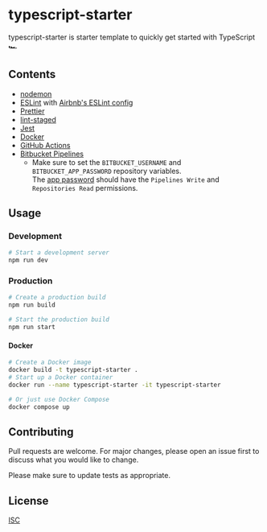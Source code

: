 # typescript-starter

typescript-starter is starter template to quickly get started with TypeScript 🏎️

## Contents

-   [nodemon](https://www.npmjs.com/package/nodemon)
-   [ESLint](https://www.npmjs.com/package/eslint) with [Airbnb's ESLint config](https://www.npmjs.com/package/eslint-config-airbnb-base)
-   [Prettier](https://www.npmjs.com/package/prettier)
-   [lint-staged](https://www.npmjs.com/package/lint-staged)
-   [Jest](https://www.npmjs.com/package/jest)
-   [Docker](https://www.docker.com)
-   [GitHub Actions](https://github.com/features/actions)
-   [Bitbucket Pipelines](https://bitbucket.org/product/features/pipelines)
    -   Make sure to set the `BITBUCKET_USERNAME` and `BITBUCKET_APP_PASSWORD` repository variables.<br>The [app password](https://support.atlassian.com/bitbucket-cloud/docs/app-passwords) should have the `Pipelines Write` and `Repositories Read` permissions.

## Usage

### Development

```bash
# Start a development server
npm run dev
```

### Production

```bash
# Create a production build
npm run build

# Start the production build
npm run start
```

#### Docker

```bash
# Create a Docker image
docker build -t typescript-starter .
# Start up a Docker container
docker run --name typescript-starter -it typescript-starter

# Or just use Docker Compose
docker compose up
```

## Contributing

Pull requests are welcome. For major changes, please open an issue first
to discuss what you would like to change.

Please make sure to update tests as appropriate.

## License

[ISC](LICENSE.md)
